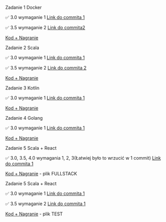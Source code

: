 Zadanie 1 Docker

✅ 3.0 wymaganie 1 [Link do commita 1](https://github.com/hubertp21/Docker-Basics/commit/46d1299da624ea47be461563eb5737ab234662c4)

✅ 3.5 wymaganie 2 [Link do commita2](https://github.com/hubertp21/Docker-Basics/commit/2eaa432b24042aa415d205f9b5a65f447a5f9f46)

[Kod + Nagranie](https://github.com/hubertp21/Docker-Basics)

Zadanie 2 Scala

✅ 3.0 wymaganie 1 [Link do commita 1](https://github.com/hubertp21/PlayScalaApp/commit/39ec7eb26d24a7d8e2b0161b41844234abd24990)

✅ 3.5 wymaganie 2 [Link do commita 2](https://github.com/hubertp21/PlayScalaApp/commit/6313bfeeca6f251cb6d0c6dcdb61b224cd5cf645)

[Kod + Nagranie](https://github.com/hubertp21/PlayScalaApp)

Zadanie 3 Kotlin

✅ 3.0 wymaganie 1 [Link do commita 1](https://github.com/hubertp21/DiscordWebhookApp/commit/03f6cd8bbfa45280ba768daa941d17936363c396#diff-21610973868a98feff98dd0460438a8a32cca1447bc8701537ec5048e0c5faeb)

[Kod + Nagranie](https://github.com/hubertp21/DiscordWebhookApp)

Zadanie 4 Golang

✅ 3.0 wymaganie 1 [Link do commita 1](https://github.com/hubertp21/EchoGoApp/commit/4afeab96a472883c30f30e4861e978b46e507c7a)

[Kod + Nagranie](https://github.com/hubertp21/EchoGoApp)

Zadanie 5 Scala + React

✅ 3.0, 3.5, 4.0 wymagania 1, 2, 3(Łatwiej było to wrzucić w 1 commit) [Link do commita 1](https://github.com/hubertp21/ScalaReactShop/commit/f054b6bba4cce1bfb31f6ea3187371be67ad179b)

[Kod + Nagranie](https://github.com/hubertp21/ScalaReactShop) - plik FULLSTACK

Zadanie 5 Scala + React

✅ 3.0 wymaganie 1 [Link do commita 1](https://github.com/hubertp21/ScalaReactShop/commit/05b4f62918a8cc099fe6857761943f5e6385da7c)

✅ 3.5 wymaganie 2 [Link do commita 1](https://github.com/hubertp21/ScalaReactShop/commit/7151764cb0f92a9170dbfb67542d5e3d047e35c6)

[Kod + Nagranie](https://github.com/hubertp21/ScalaReactShop) - plik TEST


